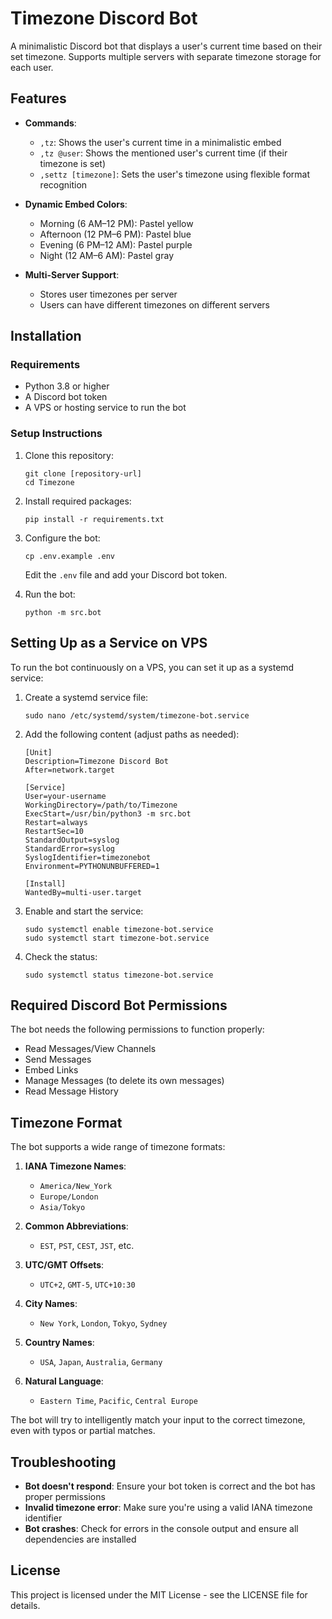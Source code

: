 # Timezone Discord Bot

A minimalistic Discord bot that displays a user's current time based on their set timezone. Supports multiple servers with separate timezone storage for each user.

## Features

- **Commands**:
  - `,tz`: Shows the user's current time in a minimalistic embed
  - `,tz @user`: Shows the mentioned user's current time (if their timezone is set)
  - `,settz [timezone]`: Sets the user's timezone using flexible format recognition
  
- **Dynamic Embed Colors**:
  - Morning (6 AM–12 PM): Pastel yellow
  - Afternoon (12 PM–6 PM): Pastel blue
  - Evening (6 PM–12 AM): Pastel purple
  - Night (12 AM–6 AM): Pastel gray
  
- **Multi-Server Support**:
  - Stores user timezones per server
  - Users can have different timezones on different servers
  
## Installation

### Requirements
- Python 3.8 or higher
- A Discord bot token
- A VPS or hosting service to run the bot

### Setup Instructions

1. Clone this repository:
   ```
   git clone [repository-url]
   cd Timezone
   ```

2. Install required packages:
   ```
   pip install -r requirements.txt
   ```

3. Configure the bot:
   ```
   cp .env.example .env
   ```
   Edit the `.env` file and add your Discord bot token.

4. Run the bot:
   ```
   python -m src.bot
   ```

## Setting Up as a Service on VPS

To run the bot continuously on a VPS, you can set it up as a systemd service:

1. Create a systemd service file:
   ```
   sudo nano /etc/systemd/system/timezone-bot.service
   ```

2. Add the following content (adjust paths as needed):
   ```
   [Unit]
   Description=Timezone Discord Bot
   After=network.target

   [Service]
   User=your-username
   WorkingDirectory=/path/to/Timezone
   ExecStart=/usr/bin/python3 -m src.bot
   Restart=always
   RestartSec=10
   StandardOutput=syslog
   StandardError=syslog
   SyslogIdentifier=timezonebot
   Environment=PYTHONUNBUFFERED=1

   [Install]
   WantedBy=multi-user.target
   ```

3. Enable and start the service:
   ```
   sudo systemctl enable timezone-bot.service
   sudo systemctl start timezone-bot.service
   ```

4. Check the status:
   ```
   sudo systemctl status timezone-bot.service
   ```

## Required Discord Bot Permissions

The bot needs the following permissions to function properly:
- Read Messages/View Channels
- Send Messages
- Embed Links
- Manage Messages (to delete its own messages)
- Read Message History

## Timezone Format

The bot supports a wide range of timezone formats:

1. **IANA Timezone Names**:
   - `America/New_York`
   - `Europe/London`
   - `Asia/Tokyo`

2. **Common Abbreviations**:
   - `EST`, `PST`, `CEST`, `JST`, etc.

3. **UTC/GMT Offsets**:
   - `UTC+2`, `GMT-5`, `UTC+10:30`

4. **City Names**:
   - `New York`, `London`, `Tokyo`, `Sydney`

5. **Country Names**:
   - `USA`, `Japan`, `Australia`, `Germany`

6. **Natural Language**:
   - `Eastern Time`, `Pacific`, `Central Europe`

The bot will try to intelligently match your input to the correct timezone, even with typos or partial matches.

## Troubleshooting

- **Bot doesn't respond**: Ensure your bot token is correct and the bot has proper permissions
- **Invalid timezone error**: Make sure you're using a valid IANA timezone identifier
- **Bot crashes**: Check for errors in the console output and ensure all dependencies are installed

## License

This project is licensed under the MIT License - see the LICENSE file for details.